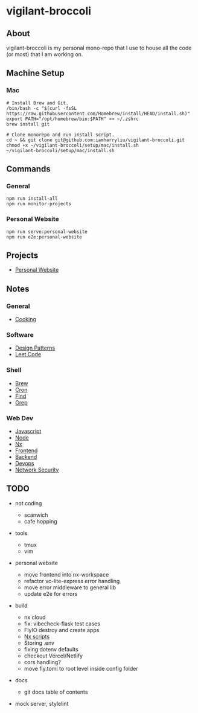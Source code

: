 # vigilant-broccoli

## About

vigilant-broccoli is my personal mono-repo that I use to house all the code (or most) that I am working on.

## Machine Setup

### Mac

```
# Install Brew and Git.
/bin/bash -c "$(curl -fsSL https://raw.githubusercontent.com/Homebrew/install/HEAD/install.sh)"
export PATH="/opt/homebrew/bin:$PATH" >> ~/.zshrc
brew install git
```

```
# Clone monorepo and run install script.
cd ~ && git clone git@github.com:iamharryliu/vigilant-broccoli.git
chmod +x ~/vigilant-broccoli/setup/mac/install.sh
~/vigilant-broccoli/setup/mac/install.sh
```

## Commands

### General

```
npm run install-all
npm run monitor-projects
```

### Personal Website

```
npm run serve:personal-website
npm run e2e:personal-website
```

## Projects

- [Personal Website](projects/personal-website/)

## Notes

### General

- [Cooking](notes/cooking.md)

### Software

- [Design Patterns](notes/design-patterns.md)
- [Leet Code](notes/leet-code.md)

### Shell

- [Brew](notes/os/brew.md)
- [Cron](notes/os/cron.md)
- [Find](notes/os/find.md)
- [Grep](notes/os/grep.md)

### Web Dev

- [Javascript](notes/web-dev/javascript.md)
- [Node](notes/web-dev/node.md)
- [Nx](notes/web-dev/nx.md)
- [Frontend](notes/web-dev/frontend/frontend.md)
- [Backend](notes/web-dev/backend/backend.md)
- [Devops](notes/web-dev/devops/devops.md)
- [Network Security](notes/network-security/network-security.md)

## TODO

- not coding
  - scanwich
  - cafe hopping
- tools
  - tmux
  - vim
- personal website
  - move frontend into nx-workspace
  - refactor vc-lite-express error handling
  - move error middleware to general lib
  - update e2e for errors
- build

  - nx cloud
  - fix: vibecheck-flask test cases
  - FlyIO destroy and create apps
  - [Nx scripts](https://www.youtube.com/watch?v=PRURABLaS8s)
  - Storing .env
  - fixing dotenv defaults
  - checkout Vercel/Netlify
  - cors handling?
  - move fly.toml to root level inside config folder

- docs

  - git docs table of contents

- mock server, stylelint
